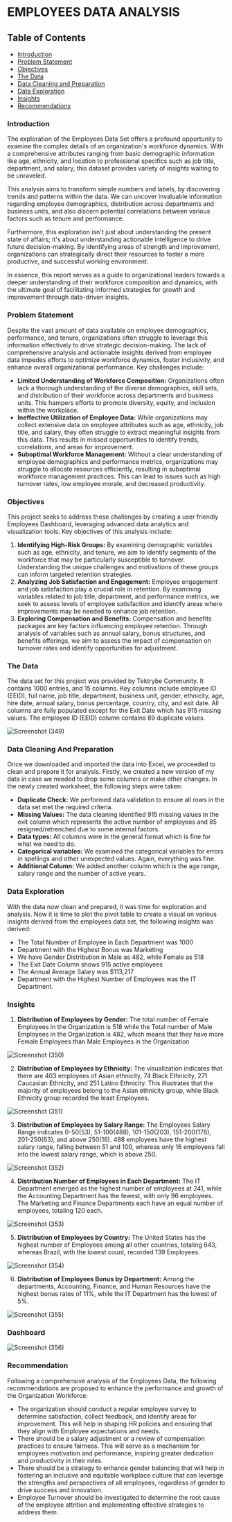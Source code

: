 # EMPLOYEES DATA ANALYSIS 

## Table of Contents
- [Introduction](#Introduction)
- [Problem Statement](#Problem-Statement)
- [Objectives](#Objectives)
- [The Data](#The-Data)
- [Data Cleaning and Preparation](#Data-Cleaning-and-Preparation)
- [Data Exploration](#Data-Exploration)
- [Insights](#Insights)
- [Recommendations](#recommendation)
  
### Introduction
The exploration of the Employees Data Set offers a profound opportunity to examine the complex details of an organization's workforce dynamics. With a comprehensive attributes ranging from basic demographic information like age, ethnicity, and location to professional specifics such as job title, department, and salary, this dataset provides variety of insights waiting to be unraveled.

This analysis aims to transform simple numbers and labels, by discovering  trends and patterns within the data. We can uncover invaluable information regarding employee demographics, distribution across departments and business units, and also discern potential correlations between various factors such as tenure and performance.

Furthermore, this exploration isn't just about understanding the present state of affairs; it's about understanding actionable intelligence to drive future decision-making. By identifying areas of strength and improvement, organizations can strategically direct their resources to foster a more productive, and successful working environment.
 
In essence, this report serves as a guide to organizational leaders towards a deeper understanding of their workforce composition and dynamics, with the ultimate goal of facilitating informed strategies for growth and improvement through data-driven insights. 

### Problem Statement
Despite the vast amount of data available on employee demographics, performance, and tenure, organizations often struggle to leverage this information effectively to drive strategic decision-making. The lack of comprehensive analysis and actionable insights derived from employee data impedes efforts to optimize workforce dynamics, foster inclusivity, and enhance overall organizational performance.
Key challenges include:
- **Limited Understanding of Workforce Composition:** Organizations often lack a thorough understanding of the diverse demographics, skill sets, and distribution of their workforce across departments and business units. This hampers efforts to promote diversity, equity, and inclusion within the workplace.
- **Ineffective Utilization of Employee Data:** While organizations may collect extensive data on employee attributes such as age, ethnicity, job title, and salary, they often struggle to extract meaningful insights from this data. This results in missed opportunities to identify trends, correlations, and areas for improvement.
- **Suboptimal Workforce Management:** Without a clear understanding of employee demographics and performance metrics, organizations may struggle to allocate resources efficiently, resulting in suboptimal workforce management practices. This can lead to issues such as high turnover rates, low employee morale, and decreased productivity.
  
### Objectives
This project seeks to address these challenges by creating a user friendly Employees Dashboard, leveraging advanced data analytics and visualization tools.
Key objectives of this analysis include:
1. **Identifying High-Risk Groups:** By examining demographic variables such as age, ethnicity, and tenure, we aim to identify segments of the workforce that may be particularly susceptible to turnover. Understanding the unique challenges and motivations of these groups can inform targeted retention strategies.
2. **Analyzing Job Satisfaction and Engagement:** Employee engagement and job satisfaction play a crucial role in retention. By examining variables related to job title, department, and performance metrics, we seek to assess levels of employee satisfaction and identify areas where improvements may be needed to enhance job retention.
3. **Exploring Compensation and Benefits:** Compensation and benefits packages are key factors influencing employee retention. Through analysis of variables such as annual salary, bonus structures, and benefits offerings, we aim to assess the impact of compensation on turnover rates and identify opportunities for adjustment.

### The Data
The data set for this project was provided by Tektrybe Community. It contains 1000 entries, and 15 columns. Key columns include employee ID (EEID), full name, job title, department, business unit, gender, ethnicity, age, hire date, annual salary, bonus percentage, country, city, and exit date. All columns are fully populated except for the Exit Date which has 915 missing values. The employee ID (EEID) column contains 89 duplicate values.

![Screenshot (349)](https://github.com/DanielOladipupo/Employees-Data-Analysis-Project/assets/155446588/ce48342c-5f20-4d85-834d-282ad02a1485)

### Data Cleaning And Preparation
Once we downloaded and imported the data into Excel, we proceeded to clean and prepare it for analysis. Firstly, we created a new version of my data in case we needed to drop some columns or make other changes. In the newly created worksheet, the following steps were taken:
- **Duplicate Check:** We performed data validation to ensure all rows in the data set met the required criteria.
- **Missing Values:** The data cleaning identified 915 missing values in the exit column which represents the active number of employees and 85 resigned/retrenched due to some internal factors.
- **Data types:** All columns were in the general format which is fine for what we need to do.
- **Categorical variables:** We examined the categorical variables for errors in spellings and other unexpected values. Again, everything was fine.
- **Additional Column:** We added another column which is the age range, salary range and the number of active years.

### Data Exploration
With the data now clean and prepared, it was time for exploration and analysis. Now it is time to plot the pivot table to create a visual on various insights derived from the employees data set, the following insights was derived:
- The Total Number of Employee in Each Department was 1000
- Department with the Highest Bonus was Marketing
- We have Gender Distribution in Male as 482, while Female as 518
- The Exit Date Column shows 915 active employees
- The Annual Average Salary was $113,217
- Department with the Highest Number of Employees was the IT Department.

### Insights
1. **Distribution of Employees by Gender:** The total number of Female Employees in the Organization is 518 while the Total number of Male Employees in the Organization is 482, which means that they have more Female Employees than Male Employees in the Organization

![Screenshot (350)](https://github.com/DanielOladipupo/Employees-Data-Analysis-Project/assets/155446588/c67ba75d-f979-4d71-8801-639cf95e745f)

2. **Distribution of Employees by Ethnicity:** The visualization indicates that there are 403 employees of Asian ethnicity, 74 Black Ethnicity, 271 Caucasian Ethnicity, and 251 Latino Ethnicity. This illustrates that the majority of employees belong to the Asian ethnicity group, while Black Ethnicity group recorded the least Employees.

![Screenshot (351)](https://github.com/DanielOladipupo/Employees-Data-Analysis-Project/assets/155446588/db5d2153-2a7d-471e-bec5-2a7f70db0c11)

3. **Distribution of Employees by Salary Range:** The Employees Salary Range indicates 0-50(53), 51-100(488), 101-150(203), 151-200(178), 201-250(63), and above 250(16). 488 employees have the highest salary range, falling between 51 and 100, whereas only 16 employees fall into the lowest salary range, which is above 250.

![Screenshot (352)](https://github.com/DanielOladipupo/Employees-Data-Analysis-Project/assets/155446588/9c73646a-0552-44e8-b35b-d6a47796b2ba)

4. **Distribution Number of Employees in Each Department:** The IT Department emerged as the highest number of employees at 241, while the Accounting Department has the fewest, with only 96 employees. The Marketing and Finance Departments each have an equal number of employees, totaling 120 each.
   
![Screenshot (353)](https://github.com/DanielOladipupo/Employees-Data-Analysis-Project/assets/155446588/c0e4c99d-d651-4683-9739-1990182cd477)

5. **Distribution of Employees by Country:** The United States has the highest number of Employees among all other countries, totaling 643, whereas Brazil, with the lowest count, recorded 139 Employees.

![Screenshot (354)](https://github.com/DanielOladipupo/Employees-Data-Analysis-Project/assets/155446588/936ae523-a93b-4031-a5c9-b6a47ba2f1a5)

6. **Distribution of Employees Bonus by Department:** Among the departments, Accounting, Finance, and Human Resources have the highest bonus rates of 11%, while the IT Department has the lowest of 5%.
   
![Screenshot (355)](https://github.com/DanielOladipupo/Employees-Data-Analysis-Project/assets/155446588/b3a9591b-79ac-440f-8f4a-06f4bb7ef1b2)

### Dashboard



![Screenshot (356)](https://github.com/DanielOladipupo/Employees-Data-Analysis-Project/assets/155446588/3a57693a-e999-4ea4-8f20-99f90595cde6)


### Recommendation
Following a comprehensive analysis of the Employees Data, the following recommendations are proposed to enhance the performance and growth of the Organization Workforce:
- The organization should conduct a regular employee survey to determine satisfaction, collect feedback, and identify areas for improvement. This will help in shaping HR policies and ensuring that they align with Employee expectations and needs.
- There should be a salary adjustment or a review of compensation practices to ensure fairness. This will serve as a mechanism for employees motivation and performance, inspiring greater dedication and productivity in their roles.
- There should be a strategy to enhance gender balancing that will help in fostering an inclusive and equitable workplace culture that can leverage the strengths and perspectives of all employees, regardless of gender to drive success and innovation.
- Employee Turnover should be investigated to determine the root cause of the employee attrition and implementing effective strategies to address them.
















 




